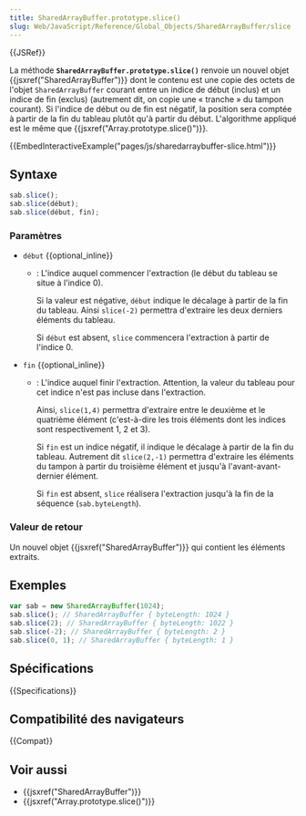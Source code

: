 ```yaml
---
title: SharedArrayBuffer.prototype.slice()
slug: Web/JavaScript/Reference/Global_Objects/SharedArrayBuffer/slice
---
```


{{JSRef}}

La méthode **`SharedArrayBuffer.prototype.slice()`** renvoie un nouvel objet {{jsxref("SharedArrayBuffer")}} dont le contenu est une copie des octets de l'objet `SharedArrayBuffer` courant entre un indice de début (inclus) et un indice de fin (exclus) (autrement dit, on copie une « tranche » du tampon courant). Si l'indice de début ou de fin est négatif, la position sera comptée à partir de la fin du tableau plutôt qu'à partir du début. L'algorithme appliqué est le même que {{jsxref("Array.prototype.slice()")}}_._

{{EmbedInteractiveExample("pages/js/sharedarraybuffer-slice.html")}}

## Syntaxe

```js
sab.slice();
sab.slice(début);
sab.slice(début, fin);
```

### Paramètres

- `début` {{optional_inline}}

  - : L'indice auquel commencer l'extraction (le début du tableau se situe à l'indice 0).

    Si la valeur est négative, `début` indique le décalage à partir de la fin du tableau. Ainsi `slice(-2)` permettra d'extraire les deux derniers éléments du tableau.

    Si `début` est absent, `slice` commencera l'extraction à partir de l'indice 0.

- `fin` {{optional_inline}}

  - : L'indice auquel finir l'extraction. Attention, la valeur du tableau pour cet indice n'est pas incluse dans l'extraction.

    Ainsi, `slice(1,4)` permettra d'extraire entre le deuxième et le quatrième élément (c'est-à-dire les trois éléments dont les indices sont respectivement 1, 2 et 3).

    Si `fin` est un indice négatif, il indique le décalage à partir de la fin du tableau. Autrement dit `slice(2,-1)` permettra d'extraire les éléments du tampon à partir du troisième élément et jusqu'à l'avant-avant-dernier élément.

    Si `fin` est absent, `slice` réalisera l'extraction jusqu'à la fin de la séquence (`sab.byteLength`).

### Valeur de retour

Un nouvel objet {{jsxref("SharedArrayBuffer")}} qui contient les éléments extraits.

## Exemples

```js
var sab = new SharedArrayBuffer(1024);
sab.slice(); // SharedArrayBuffer { byteLength: 1024 }
sab.slice(2); // SharedArrayBuffer { byteLength: 1022 }
sab.slice(-2); // SharedArrayBuffer { byteLength: 2 }
sab.slice(0, 1); // SharedArrayBuffer { byteLength: 1 }
```

## Spécifications

{{Specifications}}

## Compatibilité des navigateurs

{{Compat}}

## Voir aussi

- {{jsxref("SharedArrayBuffer")}}
- {{jsxref("Array.prototype.slice()")}}
